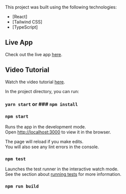 This project was built using the following technologies:

- [React]
- [Tailwind CSS]
- [TypeScript]

## Live App

Check out the live app [here](https://trello-app-assessment.vercel.app).

## Video Tutorial

Watch the video tutorial [here](https://drive.google.com/file/d/1l1B0xnSpT2KoL9qsNvFyg1EILChrOehP/view?usp=sharing).

In the project directory, you can run:

### `yarn start` or ### `npm install`

### `npm start`

Runs the app in the development mode.\
Open [http://localhost:3000](http://localhost:3000) to view it in the browser.

The page will reload if you make edits.\
You will also see any lint errors in the console.

### `npm test`

Launches the test runner in the interactive watch mode.\
See the section about [running tests](https://facebook.github.io/create-react-app/docs/running-tests) for more information.

### `npm run build`
